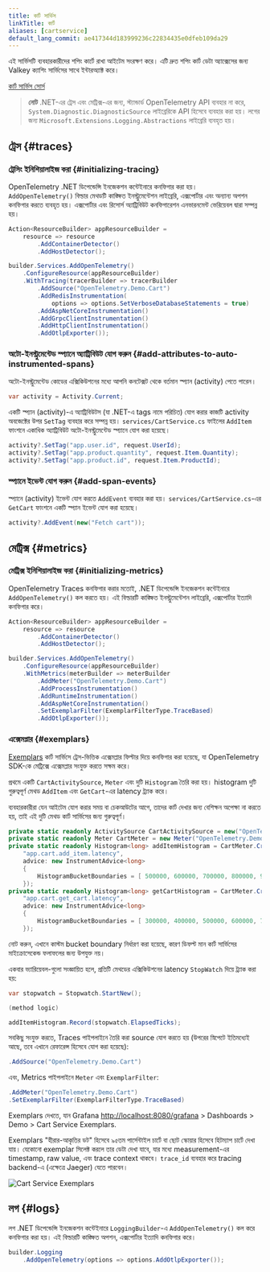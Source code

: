 ```yaml
---
title: কার্ট সার্ভিস
linkTitle: কার্ট
aliases: [cartservice]
default_lang_commit: ae417344d183999236c22834435e0dfeb109da29
---
```


এই সার্ভিসটি ব্যবহারকারীদের শপিং কার্টে রাখা আইটেম সংরক্ষণ করে। এটি দ্রুত শপিং কার্ট
ডেটা অ্যাক্সেসের জন্য Valkey ক্যাশিং সার্ভিসের সাথে ইন্টারঅ্যাক্ট করে।

[কার্ট সার্ভিস সোর্স](https://github.com/open-telemetry/opentelemetry-demo/blob/main/src/cart/)

> **নোট** .NET-এর ট্রেস এবং মেট্রিক্স-এর জন্য, স্ট্যান্ডার্ড OpenTelemetry API ব্যবহার না করে,
> `System.Diagnostic.DiagnosticSource` লাইব্রেরিকে API হিসেবে ব্যবহার করা হয়।
> লগের জন্য `Microsoft.Extensions.Logging.Abstractions` লাইব্রেরি ব্যবহৃত হয়।

## ট্রেস {#traces}

### ট্রেসিং ইনিশিয়ালাইজ করা {#initializing-tracing}

OpenTelemetry .NET ডিপেন্ডেন্সি ইনজেকশন কন্টেইনারে কনফিগার করা হয়।
`AddOpenTelemetry()` বিল্ডার মেথডটি কাঙ্ক্ষিত ইনস্ট্রুমেন্টেশন লাইব্রেরি, এক্সপোর্টার এবং অন্যান্য
অপশন কনফিগার করতে ব্যবহৃত হয়। এক্সপোর্টার এবং রিসোর্স অ্যাট্রিবিউট কনফিগারেশন এনভারনমেন্ট
ভেরিয়েবল দ্বারা সম্পন্ন হয়।

```cs
Action<ResourceBuilder> appResourceBuilder =
    resource => resource
        .AddContainerDetector()
        .AddHostDetector();

builder.Services.AddOpenTelemetry()
    .ConfigureResource(appResourceBuilder)
    .WithTracing(tracerBuilder => tracerBuilder
        .AddSource("OpenTelemetry.Demo.Cart")
        .AddRedisInstrumentation(
            options => options.SetVerboseDatabaseStatements = true)
        .AddAspNetCoreInstrumentation()
        .AddGrpcClientInstrumentation()
        .AddHttpClientInstrumentation()
        .AddOtlpExporter());
```

### অটো-ইনস্ট্রুমেন্টেড স্প্যানে অ্যাট্রিবিউট যোগ করুন {#add-attributes-to-auto-instrumented-spans}

অটো-ইনস্ট্রুমেন্টেড কোডের এক্সিকিউশনের মধ্যে আপনি কনটেক্সট থেকে বর্তমান স্প্যান (activity) পেতে পারেন।

```cs
var activity = Activity.Current;
```

একটি স্প্যান (activity)-এ অ্যাট্রিবিউটস (যা .NET-এ tags নামে পরিচিত) যোগ করার কাজটি
activity অবজেক্টের উপর `SetTag` ব্যবহার করে সম্পন্ন হয়।
`services/CartService.cs` ফাইলের `AddItem` ফাংশনে একাধিক অ্যাট্রিবিউট অটো-ইনস্ট্রুমেন্টেড স্প্যানে যোগ
করা হয়েছে।

```cs
activity?.SetTag("app.user.id", request.UserId);
activity?.SetTag("app.product.quantity", request.Item.Quantity);
activity?.SetTag("app.product.id", request.Item.ProductId);
```

### স্প্যানে ইভেন্ট যোগ করুন {#add-span-events}

স্প্যানে (activity) ইভেন্ট যোগ করতে `AddEvent` ব্যবহার করা হয়। `services/CartService.cs`-এর `GetCart` ফাংশনে একটি স্প্যান ইভেন্ট যোগ করা হয়েছে।

```cs
activity?.AddEvent(new("Fetch cart"));
```

## মেট্রিক্স {#metrics}

### মেট্রিক্স ইনিশিয়ালাইজ করা {#initializing-metrics}

OpenTelemetry Traces কনফিগার করার মতোই, .NET ডিপেন্ডেন্সি ইনজেকশন কন্টেইনারে `AddOpenTelemetry()` কল করতে হয়। এই বিল্ডারটি কাঙ্ক্ষিত ইনস্ট্রুমেন্টেশন লাইব্রেরি, এক্সপোর্টার ইত্যাদি কনফিগার করে।

```cs
Action<ResourceBuilder> appResourceBuilder =
    resource => resource
        .AddContainerDetector()
        .AddHostDetector();

builder.Services.AddOpenTelemetry()
    .ConfigureResource(appResourceBuilder)
    .WithMetrics(meterBuilder => meterBuilder
        .AddMeter("OpenTelemetry.Demo.Cart")
        .AddProcessInstrumentation()
        .AddRuntimeInstrumentation()
        .AddAspNetCoreInstrumentation()
        .SetExemplarFilter(ExemplarFilterType.TraceBased)
        .AddOtlpExporter());
```

### এক্সেমপ্লার {#exemplars}

[Exemplars](/docs/specs/otel/metrics/data-model/#exemplars) কার্ট সার্ভিসে ট্রেস-ভিত্তিক এক্সেমপ্লার ফিল্টার দিয়ে কনফিগার করা হয়েছে, যা OpenTelemetry SDK-কে মেট্রিক্সে এক্সেমপ্লার সংযুক্ত করতে সক্ষম করে।

প্রথমে একটি `CartActivitySource`, `Meter` এবং দুটি `Histogram` তৈরি করা হয়। histogram দুটি গুরুত্বপূর্ণ মেথড `AddItem` এবং `GetCart`-এর latency ট্র্যাক করে।

ব্যবহারকারীরা যেন আইটেম যোগ করার সময় বা চেকআউটের আগে, তাদের কার্ট দেখার জন্য বেশিক্ষন অপেক্ষা না করতে হয়, তাই এই
দুটি মেথড কার্ট সার্ভিসের জন্য গুরুত্বপূর্ণ।

```cs
private static readonly ActivitySource CartActivitySource = new("OpenTelemetry.Demo.Cart");
private static readonly Meter CartMeter = new Meter("OpenTelemetry.Demo.Cart");
private static readonly Histogram<long> addItemHistogram = CartMeter.CreateHistogram<long>(
    "app.cart.add_item.latency",
    advice: new InstrumentAdvice<long>
    {
        HistogramBucketBoundaries = [ 500000, 600000, 700000, 800000, 900000, 1000000, 1100000 ]
    });
private static readonly Histogram<long> getCartHistogram = CartMeter.CreateHistogram<long>(
    "app.cart.get_cart.latency",
    advice: new InstrumentAdvice<long>
    {
        HistogramBucketBoundaries = [ 300000, 400000, 500000, 600000, 700000, 800000, 900000 ]
    });
```

নোট করুন, এখানে কাস্টম bucket boundary নির্ধারণ করা হয়েছে, কারণ ডিফল্ট মান কার্ট সার্ভিসের মাইক্রোসেকেন্ড ফলাফলের জন্য উপযুক্ত নয়।

একবার ভ্যারিয়েবল-গুলো সংজ্ঞায়িত হলে, প্রতিটি মেথডের এক্সিকিউশনের latency `StopWatch` দিয়ে ট্র্যাক করা হয়:

```cs
var stopwatch = Stopwatch.StartNew();

(method logic)

addItemHistogram.Record(stopwatch.ElapsedTicks);
```

সবকিছু সংযুক্ত করতে, Traces পাইপলাইনে তৈরি করা source যোগ করতে হয় (উপরের স্নিপেটে ইতিমধ্যেই আছে, তবে এখানে রেফারেন্স হিসেবে যোগ করা হয়েছে):

```cs
.AddSource("OpenTelemetry.Demo.Cart")
```

এবং, Metrics পাইপলাইনে `Meter` এবং `ExemplarFilter`:

```cs
.AddMeter("OpenTelemetry.Demo.Cart")
.SetExemplarFilter(ExemplarFilterType.TraceBased)
```

Exemplars দেখতে, যান Grafana <http://localhost:8080/grafana> > Dashboards > Demo > Cart Service Exemplars.

Exemplars "হীরার-আকৃতির ডট" হিসেবে ৯৫তম পার্সেন্টাইল চার্টে বা ছোট স্কোয়ার হিসেবে হিটম্যাপ চার্টে দেখা যায়।
যেকোনো exemplar সিলেক্ট করলে তার ডেটা দেখা যাবে, যার মধ্যে measurement-এর timestamp, raw value, এবং
trace context থাকবে। `trace_id` ব্যবহার করে tracing backend-এ (এক্ষেত্রে Jaeger) যেতে পারবেন।

![Cart Service Exemplars](exemplars.png)

## লগ {#logs}

লগ .NET ডিপেন্ডেন্সি ইনজেকশন কন্টেইনারে `LoggingBuilder`-এ `AddOpenTelemetry()` কল করে কনফিগার করা হয়। এই বিল্ডারটি কাঙ্ক্ষিত অপশন, এক্সপোর্টার ইত্যাদি কনফিগার করে।

```cs
builder.Logging
    .AddOpenTelemetry(options => options.AddOtlpExporter());
```
